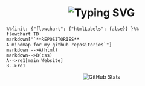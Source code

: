 

<div align="center">
    <h1>
        <img src="https://readme-typing-svg.herokuapp.com?font=Jetbrains+mono&size=40&duration=3000&color=FFFFFF&center=true&vCenter=true&width=435&lines=Hi+there...;I'm+ABHIJEETH✨;" alt="Typing SVG"/> 
    </h1>
</div>


```mermaid
%%{init: {"flowchart": {"htmlLabels": false}} }%%
flowchart TD
markdown["`**REPOSITORIES**
A mindmap for my github repositories`"]    
markdown -->A(html)
markdown-->B(css)
A-->re1[main Website]
B-->re1
```

<div align="center">
    <img src="https://github-readme-stats.vercel.app/api?username=ABHIJEETH-V-N&show_icons=true&theme=dark" alt="GitHub Stats" />

</div>
